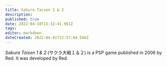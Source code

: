```yaml
---
title: Sakura Taisen 1 & 2
description: 
published: true
date: 2022-04-10T15:32:41.961Z
tags: 
editor: markdown
dateCreated: 2022-04-01T22:57:04.566Z
---
```


_Sakura Taisen 1 & 2_ (<span lang='ja'>サクラ大戦１＆２</span>) is a PSP game published in 2006 by Red.
It was developed by Red.
